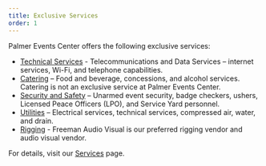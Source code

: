 ```yaml
---
title: Exclusive Services
order: 1
---
```


Palmer Events Center offers the following exclusive services:

- [Technical Services](https://www.palmereventscenter.com/technology/) - Telecommunications and Data Services – internet services, Wi-Fi, and telephone capabilities.
- [Catering](https://www.palmereventscenter.com/catering/) – Food and beverage, concessions, and alcohol services. Catering is not an exclusive service at Palmer Events Center.
- [Security and Safety](https://www.palmereventscenter.com/security-and-safety/) – Unarmed event security, badge checkers, ushers, Licensed Peace Officers (LPO), and Service Yard personnel.
- [Utilities](https://www.palmereventscenter.com/exhibit/) – Electrical services, technical services, compressed air, water, and drain.
- [Rigging](https://www.palmereventscenter.com/guidelines-and-resources/) - Freeman Audio Visual is our preferred rigging vendor and audio visual vendor.

For details, visit our [Services](https://www.palmereventscenter.com/services/) page.
